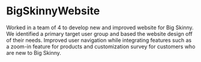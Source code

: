 # BigSkinnyWebsite

Worked in a team of 4 to develop new and improved website for Big Skinny. We identified a primary target user group and based the website design off of their needs. Improved user navigation while integrating features such as a zoom-in feature for products and customization survey for customers who are new to Big Skinny. 
